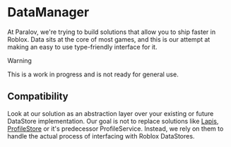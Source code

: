 # DataManager

At Paralov, we're trying to build solutions that allow you to ship faster in Roblox. Data sits at the core of most games, and this is our attempt at making an easy to use type-friendly interface for it. 

> [!WARNING]  
> This is a work in progress and is not ready for general use.


## Compatibility
Look at our solution as an abstraction layer over your existing or future DataStore implementation. Our goal is not to replace solutions like [Lapis](https://github.com/nezuo/lapis), [ProfileStore](https://github.com/MadStudioRoblox/ProfileStore) or it's predecessor ProfileService. Instead, we rely on them to handle the actual process of interfacing with Roblox DataStores. 

